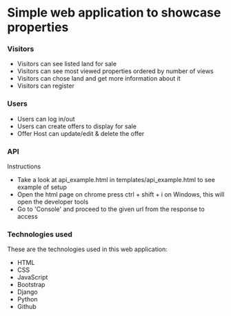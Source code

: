 # Simple web application to showcase properties

### Visitors

* Visitors can see listed land for sale
* Visitors can see most viewed properties ordered by number of views
* Visitors can chose land and get more information about it
* Visitors can register

### Users

* Users can log in/out
* Users can create offers to display for sale
* Offer Host can update/edit & delete the offer


### API

Instructions

* Take a look at api_example.html in templates/api_example.html to see example of setup
* Open the html page on chrome press ctrl + shift + i on Windows, this will open the developer tools
* Go to 'Console' and proceed to the given url from the response to access

### Technologies used

These are the technologies used in this web application:

* HTML
* CSS
* JavaScript
* Bootstrap
* Django
* Python
* Github